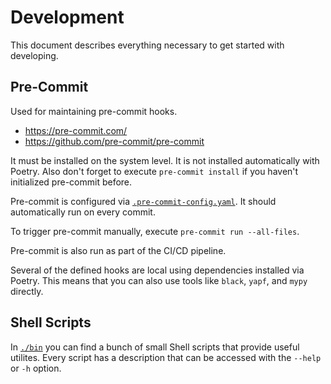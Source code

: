 # Development

This document describes everything necessary to get started with developing.

## Pre-Commit

Used for maintaining pre-commit hooks.

* <https://pre-commit.com/>
* <https://github.com/pre-commit/pre-commit>

It must be installed on the system level. It is not installed automatically with
Poetry. Also don't forget to execute `pre-commit install` if you haven't
initialized pre-commit before.

Pre-commit is configured via [`.pre-commit-config.yaml`](.pre-commit-config.yaml).
It should automatically run on every commit.

To trigger pre-commit manually, execute `pre-commit run --all-files`.

Pre-commit is also run as part of the CI/CD pipeline.

Several of the defined hooks are local using dependencies installed via Poetry.
This means that you can also use tools like `black`, `yapf`, and `mypy` directly.

## Shell Scripts

In [`./bin`](bin) you can find a bunch of small Shell scripts that provide
useful utilites. Every script has a description that can be accessed with the
`--help` or `-h` option.
